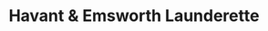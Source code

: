 ---
title: "Havant & Emsworth Launderette"
url: /havant/havant-und-emsworth-launderette/
shop: Wäscherei
---